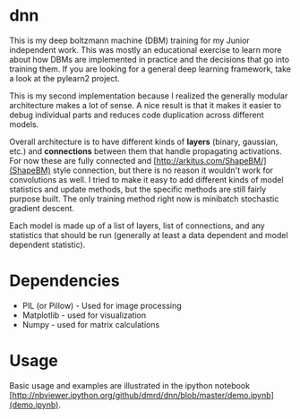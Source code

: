 dnn
===
This is my deep boltzmann machine (DBM) training for my Junior independent work.  This was mostly an educational exercise to learn more about how DBMs are implemented in practice and the decisions that go into training them.  If you are looking for a general deep learning framework, take a look at the pylearn2 project.


This is my second implementation because I realized the generally modular architecture makes a lot of sense.  A nice result is that it makes it easier to debug individual parts and reduces code duplication across different models.


Overall architecture is to have different kinds of **layers** (binary, gaussian, etc.) and **connections**
between them that handle propagating activations.  For now these are fully
connected and [http://arkitus.com/ShapeBM/](ShapeBM) style connection, but there is no reason it wouldn't work for convolutions as well.  I tried to make it easy to add different kinds of model statistics and update methods, but the specific methods are still fairly purpose built.  The only training method right now is minibatch stochastic gradient descent.

Each model is made up of a list of layers, list of connections, and any statistics that should be run (generally at least a data dependent and model dependent statistic).

Dependencies
=============
+ PIL (or Pillow) - Used for image processing
+ Matplotlib - used for visualization
+ Numpy - used for matrix calculations



Usage
======

Basic usage and examples are illustrated in the ipython notebook
[http://nbviewer.ipython.org/github/dmrd/dnn/blob/master/demo.ipynb](demo.ipynb).
